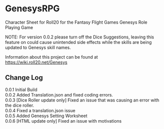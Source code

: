 # GenesysRPG
Character Sheet for Roll20 for the Fantasy Flight Games Genesys Role Playing Game

NOTE: For version 0.0.2 please turn off the Dice Suggestions, leaving this feature on could cause unintended side effects while the skills are being updated to Genesys skill names.

Information about this project can be found at https://wiki.roll20.net/Genesys

Change Log
-----
0.0.1 Initial Build <br>
0.0.2 Added Translation.json and fixed coding errors.<br>
0.0.3 [Dice Roller update only] Fixed an issue that was causing an error with the dice roller.<br>
0.0.4 Fixed a translation.json issue<br>
0.0.5 Added Genesys Setting Worksheet<br>
0.0.6 [HTML update only] Fixed an issue with motivations<br>
<br>
